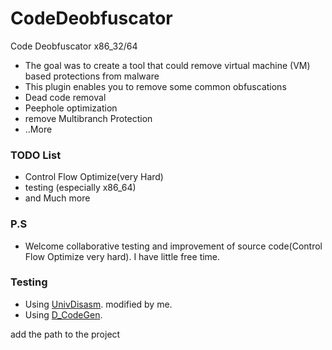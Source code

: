 # CodeDeobfuscator
Code Deobfuscator x86_32/64

* The goal was to create a tool that could remove virtual machine (VM) based protections from malware
* This plugin enables you to remove some common obfuscations
* Dead code removal 
* Peephole optimization
* remove Multibranch Protection
* ..More

### TODO List ###
* Control Flow Optimize(very Hard)
* testing (especially x86_64)
* and Much more

### P.S ###

* Welcome collaborative testing and improvement of source code(Control Flow Optimize very hard).
I have little free time.

### Testing ###
* Using [UnivDisasm](https://github.com/Pigrecos/UnivDisasm). modified by me.
* Using [D_CodeGen](https://github.com/Pigrecos/D_CodeGen).

add the path to the project
